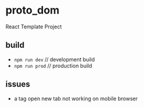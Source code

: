 # proto_dom
React Template Project

## build
* ```npm run dev```  // development build
* ```npm run prod``` // production build

## issues
* a tag open new tab not working on mobile browser